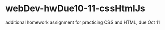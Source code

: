 # webDev-hwDue10-11-cssHtmlJs
additional homework assignment for practicing CSS and HTML, due Oct 11
